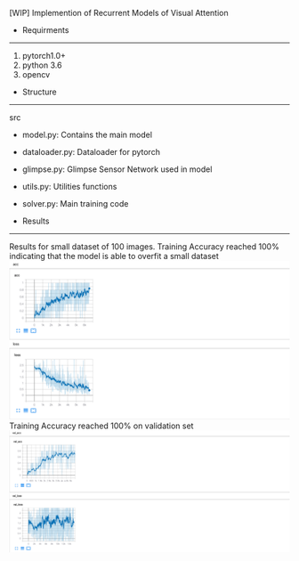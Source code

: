 [WIP] Implemention of Recurrent Models of Visual Attention

* Requirments
---
1. pytorch1.0+
2. python 3.6
3. opencv

* Structure
---
src
* model.py: Contains the main model
* dataloader.py: Dataloader for pytorch
* glimpse.py: Glimpse Sensor Network used in model
* utils.py: Utilities functions
* solver.py: Main training code

* Results
---
Results for small dataset of 100 images.
Training Accuracy reached 100% indicating that the model is able to overfit a small dataset
![](results/training_small.png)
Training Accuracy reached 100% on validation set
![](results/validation_small.png)

